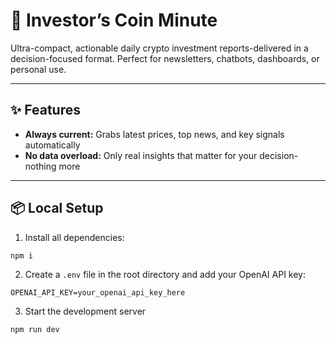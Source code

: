 # 🚀 Investor’s Coin Minute

Ultra-compact, actionable daily crypto investment reports-delivered in a decision-focused format.
Perfect for newsletters, chatbots, dashboards, or personal use.

---

## ✨ Features

* **Always current:** Grabs latest prices, top news, and key signals automatically
* **No data overload:** Only real insights that matter for your decision-nothing more

---

## 📦 Local Setup

1. Install all dependencies:

```bash
npm i 
```

2. Create a `.env` file in the root directory and add your OpenAI API key:

```plaintext
OPENAI_API_KEY=your_openai_api_key_here
```

3. Start the development server
```bash
npm run dev
```

